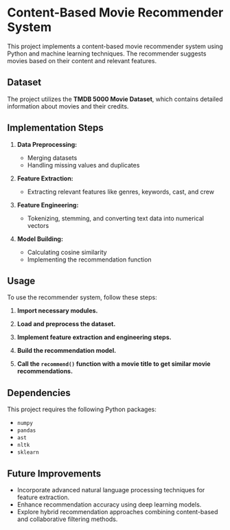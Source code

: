 # Content-Based Movie Recommender System

This project implements a content-based movie recommender system using Python and machine learning techniques. The recommender suggests movies based on their content and relevant features.

## Dataset

The project utilizes the **TMDB 5000 Movie Dataset**, which contains detailed information about movies and their credits.

## Implementation Steps

1. **Data Preprocessing:** 
   - Merging datasets
   - Handling missing values and duplicates

2. **Feature Extraction:** 
   - Extracting relevant features like genres, keywords, cast, and crew

3. **Feature Engineering:** 
   - Tokenizing, stemming, and converting text data into numerical vectors

4. **Model Building:** 
   - Calculating cosine similarity
   - Implementing the recommendation function

## Usage

To use the recommender system, follow these steps:

1. **Import necessary modules.**

2. **Load and preprocess the dataset.**
   
3. **Implement feature extraction and engineering steps.**
   
4. **Build the recommendation model.**
   
5. **Call the `recommend()` function with a movie title to get similar movie recommendations.**


## Dependencies

This project requires the following Python packages:

- `numpy`
- `pandas`
- `ast`
- `nltk`
- `sklearn`



## Future Improvements

- Incorporate advanced natural language processing techniques for feature extraction.
- Enhance recommendation accuracy using deep learning models.
- Explore hybrid recommendation approaches combining content-based and collaborative filtering methods.
